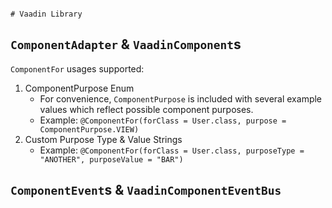                                                                                      # Vaadin Library

## `ComponentAdapter` & `VaadinComponent`s

`ComponentFor` usages supported:
1. ComponentPurpose Enum
    * For convenience, `ComponentPurpose` is included with several example values which reflect possible component purposes.
    * Example: `@ComponentFor(forClass = User.class, purpose = ComponentPurpose.VIEW)`
1. Custom Purpose Type & Value Strings
    * Example: `@ComponentFor(forClass = User.class, purposeType = "ANOTHER", purposeValue = "BAR")`

## `ComponentEvent`s & `VaadinComponentEventBus`
